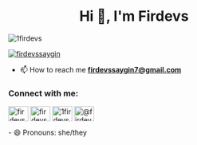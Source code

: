 <h1 align="center">Hi 👋, I'm Firdevs</h1>

<p align="left"> <img src="https://komarev.com/ghpvc/?username=1firdevs&label=Profile%20views&color=0e75b6&style=flat" alt="1firdevs" /> </p>

<p align="left"> <a href="https://twitter.com/firdevssaygin" target="blank"><img src="https://img.shields.io/twitter/follow/firdevssaygin?logo=twitter&style=for-the-badge" alt="firdevssaygin" /></a> </p>

- 📫 How to reach me **firdevssaygin7@gmail.com**

<h3 align="left">Connect with me:</h3>
<p align="left">
<a href="https://twitter.com/firdevssaygin" target="blank"><img align="center" src="https://raw.githubusercontent.com/rahuldkjain/github-profile-readme-generator/master/src/images/icons/Social/twitter.svg" alt="firdevssaygin" height="30" width="40" /></a>
<a href="https://linkedin.com/in/firdevssaygin" target="blank"><img align="center" src="https://raw.githubusercontent.com/rahuldkjain/github-profile-readme-generator/master/src/images/icons/Social/linked-in-alt.svg" alt="firdevssaygin" height="30" width="40" /></a>
<a href="https://instagram.com/1firdevs" target="blank"><img align="center" src="https://raw.githubusercontent.com/rahuldkjain/github-profile-readme-generator/master/src/images/icons/Social/instagram.svg" alt="1firdevs" height="30" width="40" /></a>
<a href="https://medium.com/@firdevssaygin" target="blank"><img align="center" src="https://raw.githubusercontent.com/rahuldkjain/github-profile-readme-generator/master/src/images/icons/Social/medium.svg" alt="@firdevssaygin" height="30" width="40" /></a>
</p>
- 😄 Pronouns: she/they
